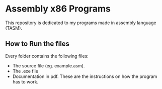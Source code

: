 <h1>Assembly x86 Programs</h1>
<p>  This repository is dedicated to my programs made in assembly language (TASM). </p>
<h2>How to Run the files</h2>
<p> Every folder contains the following files:
  <ul>
    <li>The source file (eg. example.asm).</li>
    <li>The .exe file</li>
    <li>Documentation in pdf. These are the instructions on how the program has to work.</li>
</ul>
</p>
